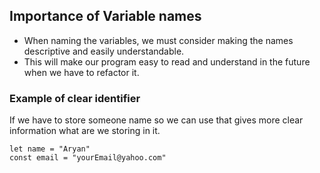 ## Importance of Variable names

- When naming the variables, we must consider making the names descriptive and easily understandable. 
-  This will make our program easy to read and understand in the future when we have to refactor it. 

### Example of clear identifier
If we have to store someone name so we can use that gives more clear information what are we storing in it.

```
let name = "Aryan"
const email = "yourEmail@yahoo.com"
```